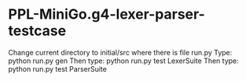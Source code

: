 # PPL-MiniGo.g4-lexer-parser-testcase

 Change current directory to initial/src where there is file run.py
Type: python run.py gen 
Then type: python run.py test LexerSuite
Then type: python run.py test ParserSuite


 
